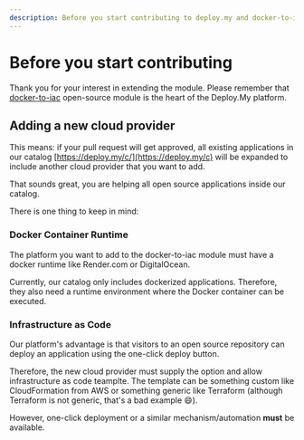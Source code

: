 ```yaml
---
description: Before you start contributing to deploy.my and docker-to-iac, make sure you read this article.
---
```


# Before you start contributing

Thank you for your interest in extending the module. Please remember that [docker-to-iac](https://github.com/deploymy/docker-to-iac) open-source module is the heart of the Deploy.My platform.

## Adding a new cloud provider

This means: if your pull request will get approved, all existing applications in our catalog [https://deploy.my/c/](https://deploy.my/c) will be expanded to include another cloud provider that you want to add.

That sounds great, you are helping all open source applications inside our catalog.

There is one thing to keep in mind:

### Docker Container Runtime

The platform you want to add to the docker-to-iac module must have a docker runtime like Render.com or DigitalOcean.

Currently, our catalog only includes dockerized applications. Therefore, they also need a runtime environment where the Docker container can be executed.

### Infrastructure as Code

Our platform's advantage is that visitors to an open source repository can deploy an application using the one-click deploy button.

Therefore, the new cloud provider must supply the option and allow infrastructure as code teamplte. The template can be something custom like CloudFormation from AWS or something generic like Terraform (although Terraform is not generic, that's a bad example 😄).

However, one-click deployment or a similar mechanism/automation __must__ be available.
